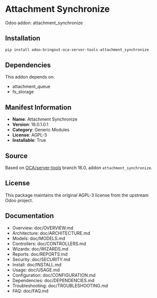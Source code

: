 # Attachment Synchronize

Odoo addon: attachment_synchronize

## Installation

```bash
pip install odoo-bringout-oca-server-tools-attachment_synchronize
```

## Dependencies

This addon depends on:
- attachment_queue
- fs_storage

## Manifest Information

- **Name**: Attachment Synchronize
- **Version**: 16.0.1.0.1
- **Category**: Generic Modules
- **License**: AGPL-3
- **Installable**: True

## Source

Based on [OCA/server-tools](https://github.com/OCA/server-tools) branch 16.0, addon `attachment_synchronize`.

## License

This package maintains the original AGPL-3 license from the upstream Odoo project.

## Documentation

- Overview: doc/OVERVIEW.md
- Architecture: doc/ARCHITECTURE.md
- Models: doc/MODELS.md
- Controllers: doc/CONTROLLERS.md
- Wizards: doc/WIZARDS.md
- Reports: doc/REPORTS.md
- Security: doc/SECURITY.md
- Install: doc/INSTALL.md
- Usage: doc/USAGE.md
- Configuration: doc/CONFIGURATION.md
- Dependencies: doc/DEPENDENCIES.md
- Troubleshooting: doc/TROUBLESHOOTING.md
- FAQ: doc/FAQ.md

